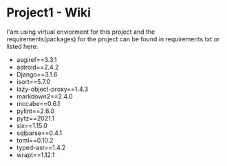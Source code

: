 # Project1 - Wiki

I'am using virtual enviorment for this project and the requirements(packages) 
for the project can be found in requirements.txt or listed here:

* asgiref==3.3.1
* astroid==2.4.2
* Django==3.1.6
* isort==5.7.0
* lazy-object-proxy==1.4.3
* markdown2==2.4.0
* mccabe==0.6.1
* pylint==2.6.0
* pytz==2021.1
* six==1.15.0
* sqlparse==0.4.1
* toml==0.10.2
* typed-ast==1.4.2
* wrapt==1.12.1

